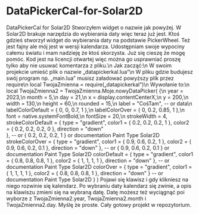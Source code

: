 # DataPickerCal-for-Solar2D
DataPickerCal for Solar2D
Stworzyłem widget o nazwie jak powyżej. W Solar2D brakuje narzędzia do wybierania daty więc teraz już jest. Ktoś gdzieś stworzył widget do wybierania daty na podstawie PickerWheel. Też jest fajny ale mój jest w wersji kalendarza. Udostępniam swoje wypociny całemu światu i mam nadzieję że ktoś skorzysta. Już się cieszę że mogę pomóc. Kod jest na licencji otwartej więc można go usprawniać proszę tylko aby nie usuwać komentarza z pliku.\n
Jak zacząć:\n
W swoim projekcie umieść plik o nazwie „datapickerkal.lua”\n
W pliku gdzie budujesz swój program np. „main.lua” musisz załadować powyższy plik przez require\n 
local TwojaZmienna = require(„datapickerkal”)\n
Wywołanie to:\n
local TwojaZmienna2 = TwojaZmienna.Moje.nowyDataPicker( {\n
			year = 2023,\n
			month = 5,\n
			day = 21,\n
			x = display.contentCenterX,\n
			y = 200,\n
			width = 130,\n
			height = 60,\n
			rounded = 15,\n
			label = "CośTam", -- or data\n
			labelColorDefault = { 0, 0, 0.7, 1 },\n
			labelColorOver = { 0, 0.2, 0.85, 1 },\n
			font = native.systemFontBold,\n
			fontSize = 20,\n
			strokeWidth = 4,
			strokeColorDefault = { 
				type = "gradient", 
				color1 = { 0.2, 0.2, 0.2, 1 }, 
				color2 = { 0.2, 0.2, 0.2, 0 }, 
				direction = "down"  
				}, -- or { 0.2, 0.2, 0.2, 1 } or documentation Paint Type Solar2D
			strokeColorOver = {
				type = "gradient",
				color1 = { 0.9, 0.6, 0.2, 1 },
				color2 = { 0.9, 0.6, 0.2, 0.1 },
				direction = "down"
				}, -- or { 0.9, 0.6, 0.2, 0.1 } or documentation Paint Type Solar2D
			colorDefault = {
				type = "gradient",
				color1 = { 0.8, 0.8, 0.8, 1 },
				color2 = { 1, 1, 1, 1 },
				direction = "down"
				}, -- or documentation Paint Type Solar2D 
			colorOver = {
				type = "gradient",
				color1 = { 1, 1, 1, 1 },
				color2 = { 0.8, 0.8, 0.8, 1 },
				direction = "down"
				} -- or documentation Paint Type Solar2D 
			} )
Pojawi się klawisz i gdy klikniesz na niego rozwinie się kalendarz. Po wybraniu daty kalendarz się zwinie, a opis na klawiszu zmieni się na wybraną datę. Datę możesz też wyciągnąć poi wyborze z TwojaZmienna2.year, TwojaZmienna2.month i TwojaZmienna2.day. Myślę że proste. Cały gotowy projekt w repozytorium.
